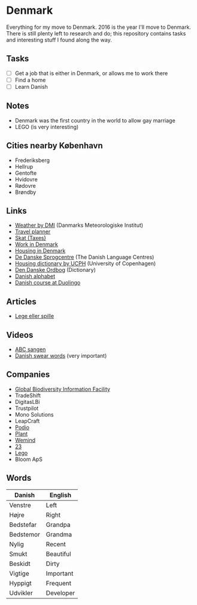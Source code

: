 # Denmark
Everything for my move to Denmark. 2016 is the year I'll move to Denmark. There is still plenty left to research and do; this repository contains tasks and interesting stuff I found along the way.

## Tasks
- [ ] Get a job that is either in Denmark, or allows me to work there
- [ ] Find a home
- [ ] Learn Danish

## Notes
- Denmark was the first country in the world to allow gay marriage
- LEGO (is very interesting)

## Cities nearby København
- Frederiksberg
- Hellrup
- Gentofte
- Hvidovre
- Rødovre
- Brøndby

## Links
- [Weather by DMI](http://www.dmi.dk/vejr/) (Danmarks Meteorologiske Institut)
- [Travel planner](http://rejseplanen.dk)
- [Skat (Taxes)](http://www.skat.dk/)
- [Work in Denmark](https://www.workindenmark.dk)
- [Housing in Denmark](https://www.workindenmark.dk/Links/Housing)
- [De Danske Sprogcentre](http://dedanskesprogcentre.dk/en/forside/) (The Danish Language Centres)
- [Housing dictionary by UCPH](http://studies.ku.dk/welcome/housing/dictionary/) (University of Copenhagen)
- [Den Danske Ordbog](http://ordnet.dk/ddo_en) (Dictionary)
- [Danish alphabet](https://www.duolingo.com/comment/4287094)
- [Danish course at Duolingo](https://www.duolingo.com/comment/4277767)

## Articles
- [Lege eller spille](http://jesperhansen.co.uk/play)

## Videos
- [ABC sangen](https://www.youtube.com/watch?v=bqxxWqazOHI)
- [Danish swear words](https://www.youtube.com/watch?v=96Sv8XkRAAU) (very important)

## Companies
- [Global Biodiversity Information Facility](http://www.gbif.org)
- TradeShift
- DigitasLBi
- Trustpilot
- Mono Solutions
- LeapCraft
- [Podio](https://podio.com)
- [Plant](http://plant.dk)
- [Wemind](http://wemind.dk)
- [23](http://www.23company.com)
- [Lego](http://www.lego.com/en-gb/careers/searchpage)
- Bloom ApS

## Words

Danish | English
-------|--------
Venstre | Left
Højre | Right
Bedstefar | Grandpa
Bedstemor | Grandma
Nylig | Recent
Smukt | Beautiful
Beskidt | Dirty
Vigtige | Important
Hyppigt | Frequent
Udvikler | Developer
